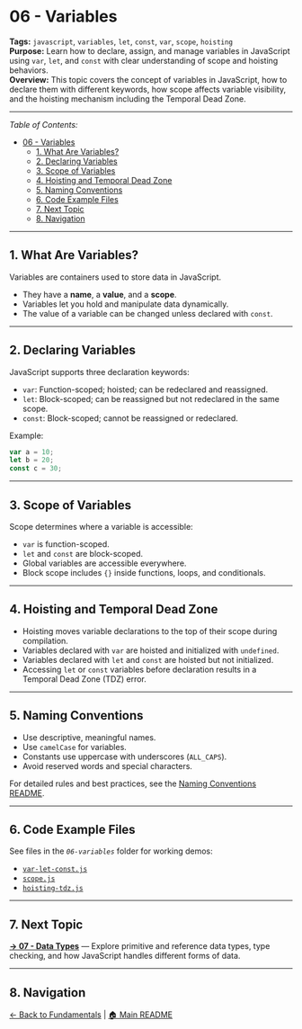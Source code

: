 # 06 - Variables

**Tags:** `javascript`, `variables`, `let`, `const`, `var`, `scope`, `hoisting`  
**Purpose:** Learn how to declare, assign, and manage variables in JavaScript using `var`, `let`, and `const` with clear understanding of scope and hoisting behaviors.  
**Overview:** This topic covers the concept of variables in JavaScript, how to declare them with different keywords, how scope affects variable visibility, and the hoisting mechanism including the Temporal Dead Zone.

---

_Table of Contents:_

- [06 - Variables](#06---variables)
  - [1. What Are Variables?](#1-what-are-variables)
  - [2. Declaring Variables](#2-declaring-variables)
  - [3. Scope of Variables](#3-scope-of-variables)
  - [4. Hoisting and Temporal Dead Zone](#4-hoisting-and-temporal-dead-zone)
  - [5. Naming Conventions](#5-naming-conventions)
  - [6. Code Example Files](#6-code-example-files)
  - [7. Next Topic](#7-next-topic)
  - [8. Navigation](#8-navigation)

---

## 1. What Are Variables?

Variables are containers used to store data in JavaScript.

- They have a **name**, a **value**, and a **scope**.
- Variables let you hold and manipulate data dynamically.
- The value of a variable can be changed unless declared with `const`.

---

## 2. Declaring Variables

JavaScript supports three declaration keywords:

- `var`: Function-scoped; hoisted; can be redeclared and reassigned.
- `let`: Block-scoped; can be reassigned but not redeclared in the same scope.
- `const`: Block-scoped; cannot be reassigned or redeclared.

Example:

```js
var a = 10;
let b = 20;
const c = 30;
```

---

## 3. Scope of Variables

Scope determines where a variable is accessible:

- `var` is function-scoped.
- `let` and `const` are block-scoped.
- Global variables are accessible everywhere.
- Block scope includes `{}` inside functions, loops, and conditionals.

---

## 4. Hoisting and Temporal Dead Zone

- Hoisting moves variable declarations to the top of their scope during compilation.
- Variables declared with `var` are hoisted and initialized with `undefined`.
- Variables declared with `let` and `const` are hoisted but not initialized.
- Accessing `let` or `const` variables before declaration results in a Temporal Dead Zone (TDZ) error.

---

## 5. Naming Conventions

- Use descriptive, meaningful names.  
- Use `camelCase` for variables.  
- Constants use uppercase with underscores (`ALL_CAPS`).  
- Avoid reserved words and special characters.  

For detailed rules and best practices, see the [Naming Conventions README](naming-conventions.md).

---

## 6. Code Example Files

See files in the _`06-variables`_ folder for working demos:

- [`var-let-const.js`](var-let-const.js)
- [`scope.js`](scope.js)
- [`hoisting-tdz.js`](hoisting-tdz.js)

---

## 7. Next Topic

**[→ 07 - Data Types](../07-data-types/README.md)** — Explore primitive and reference data types, type checking, and how JavaScript handles different forms of data.

---

## 8. Navigation

[← Back to Fundamentals](../README.md) | [🏠 Main README](../../README.md)
